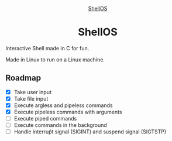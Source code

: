 <center>

[ShellOS](./logo.jpg)

# ShellOS

</center>

Interactive Shell made in C for fun.

Made in Linux to run on a Linux machine.

## Roadmap

- [x] Take user input
- [x] Take file input
- [x] Execute argless and pipeless commands
- [x] Execute pipeless commands with arguments
- [ ] Execute piped commands
- [ ] Execute commands in the background
- [ ] Handle interruṕt signal (SIGINT) and suspend signal (SIGTSTP)
